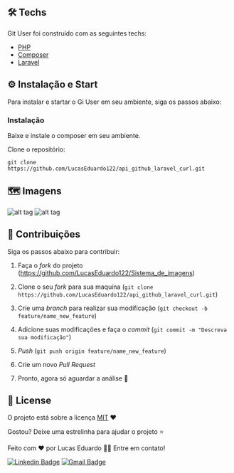 ## 🛠 Techs

Git User foi construído com as seguintes techs:

- [PHP](https://www.php.net/)
- [Composer](https://getcomposer.org/)
- [Laravel](https://laravel.com/)

## ⚙ Instalação e Start

Para instalar e startar o Gi User em seu ambiente, siga os passos abaixo:

### Instalação
Baixe e instale o composer em seu ambiente.


Clone o repositório:
```
git clone https://github.com/LucasEduardo122/api_github_laravel_curl.git
```

## 🗺️ Imagens

![alt tag](https://media.discordapp.net/attachments/571752920685477889/804038026028122152/Screenshot_2.jpg?width=1023&height=467)
![alt tag](https://media.discordapp.net/attachments/571752920685477889/804038028246384680/Screenshot_3.jpg?width=1015&height=465)

## 🤝 Contribuições

Siga os passos abaixo para contribuir:

1. Faça o *fork* do projeto (<https://github.com/LucasEduardo122/Sistema_de_imagens>)

2. Clone o seu *fork* para sua maquína (`git clone https://github.com/LucasEduardo122/api_github_laravel_curl.git`)

3. Crie uma *branch* para realizar sua modificação (`git checkout -b feature/name_new_feature`)

4. Adicione suas modificações e faça o *commit* (`git commit -m "Descreva sua modificação"`)

5. *Push* (`git push origin feature/name_new_feature`)

6. Crie um novo *Pull Request*

7. Pronto, agora só aguardar a análise 🚀 

## 📜 License

O projeto está sobre a licença [MIT](./LICENSE) ❤️ 

Gostou? Deixe uma estrelinha para ajudar o projeto ⭐

Feito com ❤️ por Lucas Eduardo 👋🏽 Entre em contato!



[![Linkedin Badge](https://img.shields.io/badge/-Lucas-blue?style=flat-square&logo=Linkedin&logoColor=white&link=https://www.linkedin.com/in/lucas-eduardo-4a11a61a2)](https://www.linkedin.com/in/lucas-eduardo-4a11a61a2) 
[![Gmail Badge](https://img.shields.io/badge/-luklucas42@gmail.com-c14438?style=flat-square&logo=Gmail&logoColor=white&link=mailto:luklucas42@gmail.com)](mailto:luklucas42@gmail.com)


